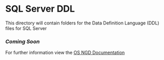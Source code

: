 # SQL Server DDL

This directory will contain folders for the Data Definition Language (DDL) files for SQL Server

### <em><strong>Coming Soon</strong></em>

For further information view the [OS NGD Documentation](https://osngd.gitbook.io/osngd/)
